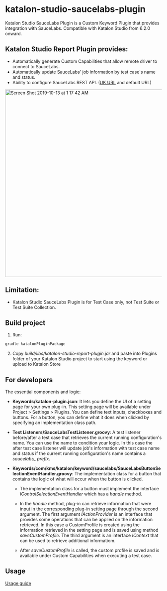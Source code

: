 # katalon-studio-saucelabs-plugin

Katalon Studio SauceLabs Plugin is a Custom Keyword Plugin that provides integration with SauceLabs. Compatible with Katalon Studio from 6.2.0 onward.

## Katalon Studio Report Plugin provides:
- Automatically generate Custom Capabilities that allow remote driver to connect to SauceLabs.
- Automatically update SauceLabs' job information by test case's name and status.
- Ability to configure SauceLabs REST API. ([UK URL](https://wiki.saucelabs.com/display/DOCS/Sauce+Labs+European+Data+Center+Configuration+Information) and default URL)
<img width="602" alt="Screen Shot 2019-10-13 at 1 17 42 AM" src="https://user-images.githubusercontent.com/16775806/66705942-5f667a80-ed57-11e9-91c9-555b013dee57.png">

## Limitation:
- Katalon Studio SauceLabs Plugin is for Test Case only, not Test Suite or Test Suite Collection.

## Build project
1. Run:
```sh
gradle katalonPluginPackage
```
2. Copy *build/libs/katalon-studio-report-plugin.jar* and paste into Plugins folder of your Katalon Studio project to start using the keyword or upload to Katalon Store

## For developers

The essential components and logic:

* **Keywords/katalon-plugin.json**: It lets you define the UI of a setting page for your own plug-in. This setting page will be available under Project > Settings > Plugins. You can define text inputs, checkboxes and buttons. For a button, you can define what it does when clicked by specifying an implementation class path.

* **Test Listeners/SauceLabsTestListener.groovy**: A test listener before/after a test case that retrieves the current running configuration's name. You can use the name to condition your logic. In this case the after test case listener will update job's information with test case name and status if the current running configuration's name contains a *saucelabs_ prefix*.

* **Keywords/com/kms/katalon/keyword/saucelabs/SauceLabsButtonSelectionEventHandler.groovy**: The implementation class for a button that contains the logic of what will occur when the button is clicked. 

    * The implementation class for a button must implement the interface *IControlSelectionEventHandler* which has a *handle* method. 

    * In the *handle* method, plug-in can retrieve information that were input in the corresponding plug-in setting page through the second argument. The first argument *IActionProvider* is an interface that provides some operations that can be applied on the information retrieved. In this case a CustomProfile is created using the information retrieved in the setting page and is saved using method *saveCustomProfile*. The third argument is an interface *IContext* that can be used to retrieve additional informatiom.
    
    * After *saveCustomProfile* is called, the custom profile is saved and is available under Custom Capabilities when executing a test case.


## Usage
[Usage guide](docs/tutorials/usage.md)
